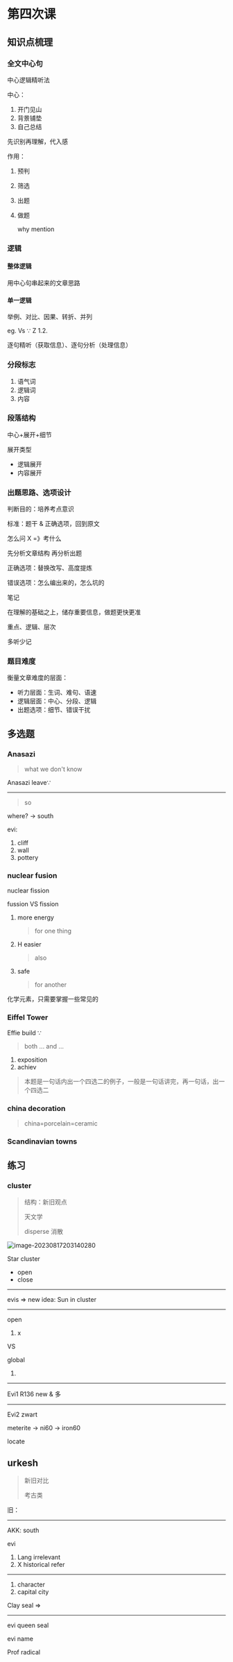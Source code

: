 # 第四次课

## 知识点梳理

### 全文中心句

中心逻辑精听法

中心：

1. 开门见山
2. 背景铺垫
3. 自己总结

先识别再理解，代入感

作用：

1. 预判

2. 筛选

3. 出题

4. 做题

   why mention

### 逻辑

#### 整体逻辑

用中心句串起来的文章思路

#### 单一逻辑

举例、对比、因果、转折、并列

eg. Vs ∵ Z 1.2.

逐句精听（获取信息）、逐句分析（处理信息）

### 分段标志

1. 语气词
2. 逻辑词
3. 内容

### 段落结构

中心+展开+细节

展开类型

- 逻辑展开
- 内容展开

### 出题思路、选项设计

判断目的：培养考点意识

标准：题干 & 正确选项，回到原文

怎么问 X =》考什么

先分析文章结构 再分析出题

正确选项：替换改写、高度提炼

错误选项：怎么编出来的，怎么坑的

笔记

在理解的基础之上，储存重要信息，做题更快更准

重点、逻辑、层次

多听少记

### 题目难度

衡量文章难度的层面：

- 听力层面：生词、难句、语速
- 逻辑层面：中心、分段、逻辑
- 出题选项：细节、错误干扰

## 多选题

### Anasazi

> what we don't know

Anasazi leave∵

---

> so

where? -> south

evi:

1. cliff
2. wall
3. pottery

### nuclear fusion

nuclear fission

fussion VS fission

1. more energy

   > for one thing

2. H easier

   > also

3. safe

   > for another

化学元素，只需要掌握一些常见的

### Eiffel Tower

Effie build ∵

> both ... and ...

1. exposition
2. achiev

> 本题是一句话内出一个四选二的例子，一般是一句话讲完，再一句话，出一个四选二

### china decoration

> china=porcelain=ceramic

### Scandinavian towns

## 练习

### cluster

> 结构：新旧观点
>
> 天文学
>
> disperse 消散

![image-20230817203140280](https://cdn.jsdelivr.net/gh/davidliuk/images@master/blog/image-20230817203140280.png)

Star cluster

- open
- close

---

evis => new idea: Sun in cluster

---

open

1. x

VS

global

1. 

---

Evi1 R136 new & 多

---

Evi2 zwart 

meterite -> ni60 -> iron60

locate

## urkesh

> 新旧对比
>
> 考古类

旧：

---

AKK: south

evi

1. Lang irrelevant
2. X historical refer

---

1. character
2. capital city

Clay seal => 

---

evi queen seal

evi name

Prof radical



